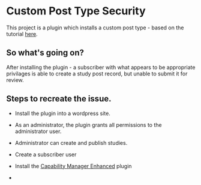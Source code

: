 # Custom Post Type Security

This project is a plugin which installs a custom post type - based on the tutorial [here](https://typerocket.com/ultimate-guide-to-custom-post-types-in-wordpress/).

## So what's going on?
After installing the plugin - a subscriber with what appears to be appropriate privilages is able to create a study post record, but unable to submit it for review.


## Steps to recreate the issue.

* Install the plugin into a wordpress site.
* As an administrator, the plugin grants all permissions to the administrator user.  
* Administrator can create and publish studies.
* Create a subscriber user

* Install the [Capability Manager Enhanced](https://en-gb.wordpress.org/plugins/capability-manager-enhanced/) plugin
* 
